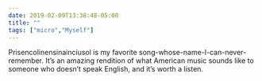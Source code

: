 ```yaml
---
date: 2019-02-09T13:38:48-05:00
title: ""
tags: ["micro","Myself"]
---
```

Prisencolinensinainciusol is my favorite song-whose-name-I-can-never-remember. It’s an amazing rendition of what American music sounds like to someone who doesn’t speak English, and it’s worth a listen.

